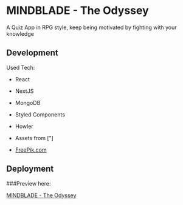 # MINDBLADE - The Odyssey

A Quiz App in RPG style, keep being motivated by fighting with your knowledge

## Development

Used Tech:

- React
- NextJS
- MongoDB
- Styled Components
- Howler
- Assets from ["]

- [FreePik.com](https://www.freepik.com/free-vector/medieval-game-menu-frames-ui-elements-buttons_26230908.htm#query=game%20button&position=39&from_view=search&track=ais)

## Deployment

###Preview here:

[MINDBLADE - The Odyssey](https://capstone-project-kohl-seven.vercel.app/)
